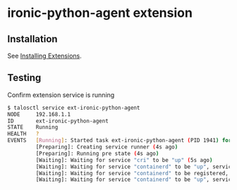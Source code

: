 # ironic-python-agent extension


## Installation

See [Installing Extensions](https://github.com/siderolabs/extensions#installing-extensions).

## Testing

Confirm extension service is running

```bash
$ talosctl service ext-ironic-python-agent
NODE     192.168.1.1
ID       ext-ironic-python-agent
STATE    Running
HEALTH   ?
EVENTS   [Running]: Started task ext-ironic-python-agent (PID 1941) for container ext-ironic-python-agent (4s ago)
         [Preparing]: Creating service runner (4s ago)
         [Preparing]: Running pre state (4s ago)
         [Waiting]: Waiting for service "cri" to be "up" (5s ago)
         [Waiting]: Waiting for service "containerd" to be "up", service "cri" to be registered, file "/dev/virtio-ports/org.qemu.guest_agent.0" to exist (6s ago)
         [Waiting]: Waiting for service "containerd" to be registered, service "cri" to be registered, file "/dev/virtio-ports/org.qemu.guest_agent.0" to exist (8s ago)
         [Waiting]: Waiting for service "containerd" to be "up", service "cri" to be "up", file "/dev/virtio-ports/org.qemu.guest_agent.0" to exist (9s ago)
```
